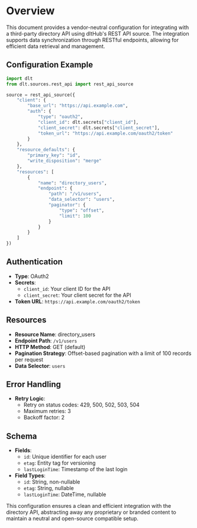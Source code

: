 # Overview

This document provides a vendor-neutral configuration for integrating with a third-party directory API using dltHub's REST API source. The integration supports data synchronization through RESTful endpoints, allowing for efficient data retrieval and management.

## Configuration Example

```python
import dlt
from dlt.sources.rest_api import rest_api_source

source = rest_api_source({
    "client": {
        "base_url": "https://api.example.com",
        "auth": {
            "type": "oauth2",
            "client_id": dlt.secrets["client_id"],
            "client_secret": dlt.secrets["client_secret"],
            "token_url": "https://api.example.com/oauth2/token"
        }
    },
    "resource_defaults": {
        "primary_key": "id",
        "write_disposition": "merge"
    },
    "resources": [
        {
            "name": "directory_users",
            "endpoint": {
                "path": "/v1/users",
                "data_selector": "users",
                "paginator": {
                    "type": "offset",
                    "limit": 100
                }
            }
        }
    ]
})
```

## Authentication

- **Type**: OAuth2
- **Secrets**: 
  - `client_id`: Your client ID for the API
  - `client_secret`: Your client secret for the API
- **Token URL**: `https://api.example.com/oauth2/token`

## Resources

- **Resource Name**: directory_users
- **Endpoint Path**: `/v1/users`
- **HTTP Method**: GET (default)
- **Pagination Strategy**: Offset-based pagination with a limit of 100 records per request
- **Data Selector**: `users`

## Error Handling

- **Retry Logic**: 
  - Retry on status codes: 429, 500, 502, 503, 504
  - Maximum retries: 3
  - Backoff factor: 2

## Schema

- **Fields**: 
  - `id`: Unique identifier for each user
  - `etag`: Entity tag for versioning
  - `lastLoginTime`: Timestamp of the last login
- **Field Types**: 
  - `id`: String, non-nullable
  - `etag`: String, nullable
  - `lastLoginTime`: DateTime, nullable

This configuration ensures a clean and efficient integration with the directory API, abstracting away any proprietary or branded content to maintain a neutral and open-source compatible setup.